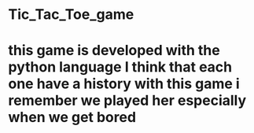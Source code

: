 # Tic_Tac_Toe_game
# this game is developed with the python language I think that each one have a history with this game i remember we played her especially when we get bored
